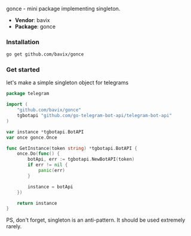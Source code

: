 gonce - mini package implementing singleton.

* **Vendor**: bavix
* **Package**: gonce

### Installation

```bash
go get github.com/bavix/gonce
```

### Get started

let's make a simple singleton object for telegrams

```go
package telegram

import (
	"github.com/bavix/gonce"
	tgbotapi "github.com/go-telegram-bot-api/telegram-bot-api"
)

var instance *tgbotapi.BotAPI
var once gonce.Once

func GetInstance(token string) *tgbotapi.BotAPI {
	once.Do(func() {
		botApi, err := tgbotapi.NewBotAPI(token)
		if err != nil {
			panic(err)
		}

		instance = botApi
	})

	return instance
}
```

PS, don't forget, singleton is an anti-pattern. It should be used extremely rarely.
